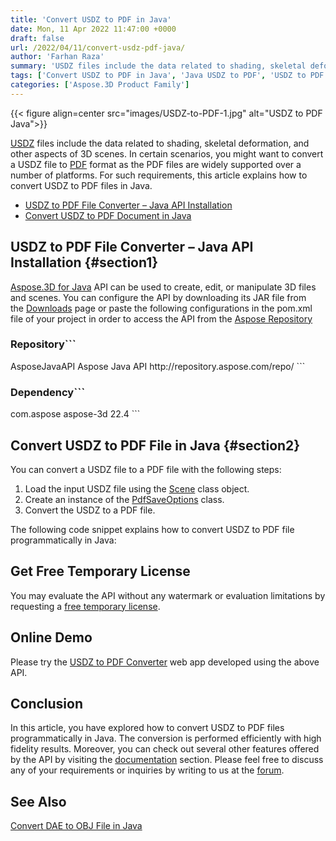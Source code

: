 ```yaml
---
title: 'Convert USDZ to PDF in Java'
date: Mon, 11 Apr 2022 11:47:00 +0000
draft: false
url: /2022/04/11/convert-usdz-pdf-java/
author: 'Farhan Raza'
summary: 'USDZ files include the data related to shading, skeletal deformation, and other aspects of 3D scenes. In certain scenarios, you might want to convert a USDZ file to PDF format as the PDF files are widely supported over a number of platforms. For such requirements, this article explains how to **convert USDZ to PDF files in Java**.'
tags: ['Convert USDZ to PDF in Java', 'Java USDZ to PDF', 'USDZ to PDF in Java']
categories: ['Aspose.3D Product Family']
---
```




{{< figure align=center src="images/USDZ-to-PDF-1.jpg" alt="USDZ to PDF Java">}}


[USDZ][1] files include the data related to shading, skeletal deformation, and other aspects of 3D scenes. In certain scenarios, you might want to convert a USDZ file to [PDF][2] format as the PDF files are widely supported over a number of platforms. For such requirements, this article explains how to convert USDZ to PDF files in Java.

*   [USDZ to PDF File Converter – Java API Installation][3]
*   [Convert USDZ to PDF Document in Java][4]

## USDZ to PDF File Converter – Java API Installation {#section1}

[Aspose.3D for Java][5] API can be used to create, edit, or manipulate 3D files and scenes. You can configure the API by downloading its JAR file from the [Downloads][6] page or paste the following configurations in the pom.xml file of your project in order to access the API from the [Aspose Repository][7]

### Repository```
 <repositories>
    <repository>
        <id>AsposeJavaAPI</id>
        <name>Aspose Java API</name>
        <url>http://repository.aspose.com/repo/</url>
    </repository>
</repositories>
```

### Dependency```
 <dependencies>
    <dependency>
        <groupId>com.aspose</groupId>
        <artifactId>aspose-3d</artifactId>
        <version>22.4</version>
    </dependency>
</dependencies>
```

## Convert USDZ to PDF File in Java {#section2}

You can convert a USDZ file to a PDF file with the following steps:

1.  Load the input USDZ file using the [Scene][8] class object.
2.  Create an instance of the [PdfSaveOptions][9] class.
3.  Convert the USDZ to a PDF file.

The following code snippet explains how to convert USDZ to PDF file programmatically in Java:



## Get Free Temporary License

You may evaluate the API without any watermark or evaluation limitations by requesting a [free temporary license][10].

## Online Demo

Please try the [USDZ to PDF Converter][11] web app developed using the above API.

## Conclusion

In this article, you have explored how to convert USDZ to PDF files programmatically in Java. The conversion is performed efficiently with high fidelity results. Moreover, you can check out several other features offered by the API by visiting the [documentation][12] section. Please feel free to discuss any of your requirements or inquiries by writing to us at the [forum][13].

## See Also

[Convert DAE to OBJ File in Java][14]




[1]: https://docs.fileformat.com/3d/usdz/
[2]: https://docs.fileformat.com/pdf/
[3]: #section1
[4]: #section2
[5]: https://products.aspose.com/3d/java/
[6]: https://downloads.aspose.com/3d/java
[7]: https://repository.aspose.com/webapp/#/artifacts/browse/tree/General/repo/com/aspose/aspose-3d
[8]: https://apireference.aspose.com/3d/java/com.aspose.threed/scene
[9]: https://apireference.aspose.com/3d/java/com.aspose.threed/PdfSaveOptions
[10]: https://purchase.aspose.com/temporary-license
[11]: https://products.aspose.app/3d/conversion/usdz-to-pdf
[12]: https://docs.aspose.com/3d/java/
[13]: https://forum.aspose.com/c/3d
[14]: https://blog.aspose.com/2021/12/15/convert-dae-to-obj-java/




